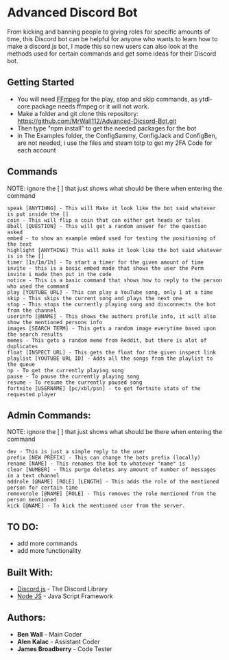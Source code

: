 # Advanced Discord Bot

From kicking and banning people to giving roles for specific amounts of time, this Discord bot can be helpful for anyone who wants to learn how to make
a discord.js bot, I made this so new users can also look at the methods used for certain commands and get some ideas for their Discord bot.

## Getting Started

* You will need [FFmpeg](https://www.ffmpeg.org/) for the play, stop and skip commands, as ytdl-core package needs ffmpeg or it will not work.
* Make a folder and git clone this repository: https://github.com/MrWall112/Advanced-Dicsord-Bot.git
* Then type "npm install" to get the needed packages for the bot
* in The Examples folder, the ConfigSammy, ConfigJack and ConfigBen, are not needed, i use the files and steam totp to get my 2FA Code for each account

## Commands

NOTE: ignore the [ ] that just shows what should be there when entering the command

```
speak [ANYTIHNG] - This will Make it look like the bot said whatever is put inside the []
coin - This will flip a coin that can either get heads or tales
8ball [QUESTION] - This will get a random answer for the question asked
embed - to show an example embed used for testing the positioning of the text
highlight [ANYTHING] This will make it look like the bot said whatever is in the []
timer [1s/1m/1h] - To start a timer for the given amount of time
invite - this is a basic embed made that shows the user the Perm invite i made then put in the code
notice - This is a basic command that shows how to reply to the person who used the command
play [YOUTUBE URL] - This can play a YouTube song, only 1 at a time
skip - This skips the current song and plays the next one
stop - This stops the currently playing song and disconnects the bot from the channel
userinfo [@NAME] - This shows the authors profile info, it will also show the mentioned persons info
images [SEARCH TERM] - This gets a random image everytime based upon the search results
memes - This gets a random meme from Reddit, but there is alot of duplicates
float [INSPECT URL] - This gets the float for the given inspect link
playlist [YOUTUBE URL ID] - Adds all the songs from the playlist to the queue
np - To get the currently playing song
pause - To pause the currently playing song
resume - To resume the currently paused song
fortnite [USERNAME] [pc/xbl/psn] - to get fortnite stats of the requested player 
```

## Admin Commands:

NOTE: ignore the [ ] that just shows what should be there when entering the command

```
dev - This is just a simple reply to the user
prefix [NEW PREFIX] - This can change the bots prefix (locally)
rename [NAME] - This renames the bot to whatever "name" is
clear [NUMBER] - This purge deletes any amount of number of messages in a text channel
addrole [@NAME] [ROLE] [LENGTH] - This adds the role of the mentioned person for certain time
removerole [@NAME] [ROLE] - This removes the role mentioned from the person mentioned
kick [@NAME] - To kick the mentioned user from the server.
```

## TO DO:

* add more commands
* add more functionality

## Built With:

* [Discord.js](https://discord.js.org/#/) - The Discord Library
* [Node JS](https://nodejs.org/en/) - Java Script Framework

## Authors:

* **Ben Wall** - Main Coder
* **Alen Kalac** - Assistant Coder
* **James Broadberry** - Code Tester
